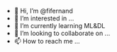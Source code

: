 - 👋 Hi, I’m @fifernand
- 👀 I’m interested in ...
- 🌱 I’m currently learning ML&DL
- 💞️ I’m looking to collaborate on ...
- 📫 How to reach me ...

<!---
fifernand/fifernand is a ✨ special ✨ repository because its `README.md` (this file) appears on your GitHub profile.
You can click the Preview link to take a look at your changes.
--->
